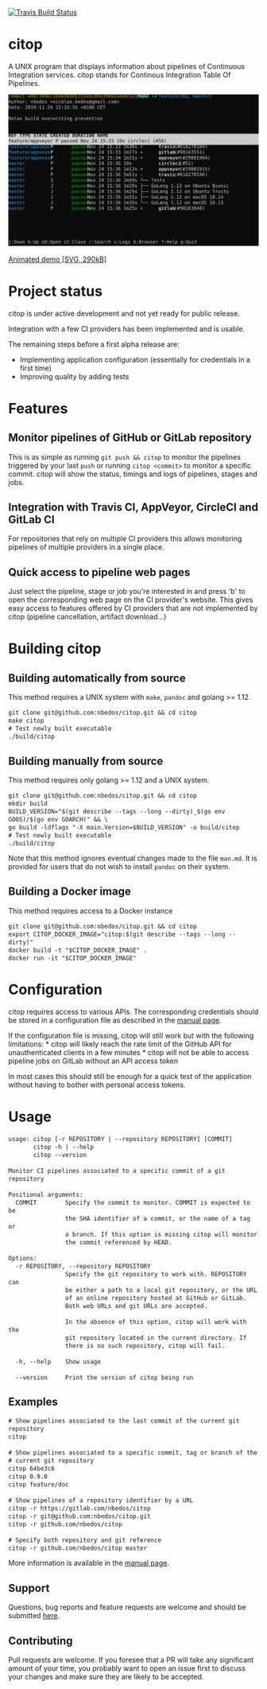 [![Travis Build Status](https://travis-ci.org/nbedos/citop.svg?branch=master)](https://travis-ci.org/nbedos/citop/builds)

# citop
A UNIX program that displays information about pipelines of Continuous
Integration services. citop stands for Continous Integration Table Of Pipelines.

![User Interface](citop.svg)

[Animated demo \[SVG, 290kB\]](https://nbedos.github.io/citop/demo.svg)

# Project status
citop is under active development and not yet ready for public release.

Integration with a few CI providers has been implemented and is usable.

The remaining steps before a first alpha release are:
* Implementing application configuration (essentially for credentials in a first time)
* Improving quality by adding tests

# Features
## Monitor pipelines of GitHub or GitLab repository 
This is as simple as running `git push && citop` to monitor the pipelines triggered by your last
`push` or running `citop <commit>` to monitor a specific commit. citop will show the status, timings
and logs of pipelines, stages and jobs.

## Integration with Travis CI, AppVeyor, CircleCI and GitLab CI
For repositories that rely on multiple CI providers this allows monitoring pipelines of multiple
providers in a single place.

## Quick access to pipeline web pages
Just select the pipeline, stage or job you're interested in and press 'b' to open the corresponding
web page on the CI provider's website. This gives easy access to features offered by CI providers
that are not implemented by citop (pipeline cancellation, artifact download...)

# Building citop
## Building automatically from source
This method requires a UNIX system with `make`, `pandoc` and golang >= 1.12.
```shell
git clone git@github.com:nbedos/citop.git && cd citop
make citop
# Test newly built executable
./build/citop
```

## Building manually from source
This method requires only golang >= 1.12 and a UNIX system.
```shell
git clone git@github.com:nbedos/citop.git && cd citop
mkdir build
BUILD_VERSION="$(git describe --tags --long --dirty)_$(go env GOOS)/$(go env GOARCH)" && \
go build -ldflags "-X main.Version=$BUILD_VERSION" -o build/citop
# Test newly built executable
./build/citop
```

Note that this method ignores eventual changes made to the file `man.md`. It is provided for
users that do not wish to install `pandoc` on their system.

## Building a Docker image
This method requires access to a Docker instance
```shell
git clone git@github.com:nbedos/citop.git && cd citop
export CITOP_DOCKER_IMAGE="citop:$(git describe --tags --long --dirty)"
docker build -t "$CITOP_DOCKER_IMAGE" .
docker run -it "$CITOP_DOCKER_IMAGE"
```

# Configuration
citop requires access to various APIs. The corresponding credentials should be stored in a
configuration file as described in the [manual page](https://nbedos.github.io/citop/citop.man.html).

If the configuration file is missing, citop will still work but with the following limitations:
    * citop will likely reach the rate limit of the GitHub API for unauthenticated clients in a few minutes
    * citop will not be able to access pipeline jobs on GitLab without an API access token
    
In most cases this should still be enough for a quick test of the application without having to
bother with personal access tokens.

# Usage
```
usage: citop [-r REPOSITORY | --repository REPOSITORY] [COMMIT]
       citop -h | --help
       citop --version

Monitor CI pipelines associated to a specific commit of a git repository

Positional arguments:
  COMMIT        Specify the commit to monitor. COMMIT is expected to be
                the SHA identifier of a commit, or the name of a tag or
                a branch. If this option is missing citop will monitor
                the commit referenced by HEAD.

Options:
  -r REPOSITORY, --repository REPOSITORY
                Specify the git repository to work with. REPOSITORY can
                be either a path to a local git repository, or the URL
                of an online repository hosted at GitHub or GitLab.
                Both web URLs and git URLs are accepted.

                In the absence of this option, citop will work with the
                git repository located in the current directory. If
                there is no such repository, citop will fail.

  -h, --help    Show usage

  --version     Print the version of citop being run
```

## Examples
```shell
# Show pipelines associated to the last commit of the current git repository 
citop

# Show pipelines associated to a specific commit, tag or branch of the
# current git repository 
citop 64be3c6
citop 0.9.0
citop feature/doc

# Show pipelines of a repository identifier by a URL
citop -r https://gitlab.com/nbedos/citop
citop -r git@github.com:nbedos/citop.git
citop -r github.com/nbedos/citop

# Specify both repository and git reference
citop -r github.com/nbedos/citop master
```

More information is available in the [manual page](https://nbedos.github.io/citop/citop.man.html).


## Support
Questions, bug reports and feature requests are welcome and should be submitted
[here](https://github.com/nbedos/citop/issues).

## Contributing
Pull requests are welcome. If you foresee that a PR will take any significant amount of your time,
you probably want to open an issue first to discuss your changes and make sure they are
likely to be accepted.
